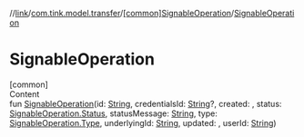 //[link](../../index.md)/[com.tink.model.transfer](../index.md)/[[common]SignableOperation](index.md)/[SignableOperation](-signable-operation.md)



# SignableOperation  
[common]  
Content  
fun [SignableOperation](-signable-operation.md)(id: [String](https://kotlinlang.org/api/latest/jvm/stdlib/kotlin/-string/index.html), credentialsId: [String](https://kotlinlang.org/api/latest/jvm/stdlib/kotlin/-string/index.html)?, created: <ERROR CLASS>, status: [SignableOperation.Status](-status/index.md), statusMessage: [String](https://kotlinlang.org/api/latest/jvm/stdlib/kotlin/-string/index.html), type: [SignableOperation.Type](-type/index.md), underlyingId: [String](https://kotlinlang.org/api/latest/jvm/stdlib/kotlin/-string/index.html), updated: <ERROR CLASS>, userId: [String](https://kotlinlang.org/api/latest/jvm/stdlib/kotlin/-string/index.html))  



